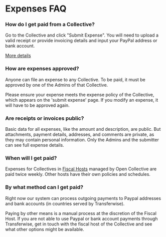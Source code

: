 # Expenses FAQ

### How do I get paid from a Collective?

Go to the Collective and click "Submit Expense". You will need to upload a valid receipt or provide invoicing details and input your PayPal address or bank account.

[More details](submitting-expenses.md)

### How are expenses approved?

Anyone can file an expense to any Collective. To be paid, it must be approved by one of the Admins of that Collective.

Please ensure your expense meets the expense policy of the Collective, which appears on the 'submit expense' page. If you modify an expense, it will have to be approved again.&#x20;

### Are receipts or invoices public?

Basic data for all expenses, like the amount and description, are public. But attachments, payment details, addresses, and comments are private, as they may contain personal information. Only the Admins and the submitter can see full expense details.

### When will I get paid?

Expenses for Collectives in [Fiscal Hosts](../fiscal-hosts/fiscal-hosts.md) managed by Open Collective are paid twice weekly. Other hosts have their own policies and schedules.

### By what method can I get paid?

Right now our system can process outgoing payments to Paypal addresses and bank accounts (in countries served by Transferwise).

Paying by other means is a manual process at the discretion of the Fiscal Host. If you are not able to use Paypal or bank account payments through Transferwise, get in touch with the fiscal host of the Collective and see what other options might be available.
